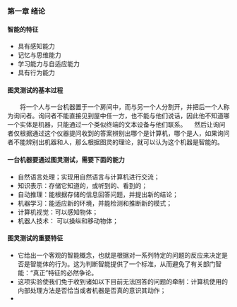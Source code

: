 ### 第一章 绪论
#### 智能的特征
* 具有感知能力
* 记忆与思维能力
* 学习能力与自适应能力
* 具有行为能力
#### 图灵测试的基本过程
　　将一个人与一台机器置于一个房间中，而与另一个人分割开，并把后一个人称为询问者。询问者不能直接见到屋中任一方，也不能与他们说话，因此他不知道哪一个实体是机器，只能通过一个类似终端的文本设备与他们联系。
  　然后让询问者仅根据通过这个仪器提问收到的答案辨别出哪个是计算机，哪个是人，如果询问者不能辨别出机器和人，那么根据图灵的理论，就可以认为这个机器是智能的。
#### 一台机器要通过图灵测试，需要下面的能力 
* 自然语言处理；实现用自然语言与计算机进行交流；
* 知识表示：存储它知道的，或听到的、看到的；
* 自动推理：能根据存储的信息回答问题，并提出新的结论；
* 机器学习：能适应新的环境，并能检测和推断新的模式；
* 计算机视觉：可以感知物体；
* 机器人技术： 可以操纵和移动物体；
#### 图灵测试的重要特征
* 它给出一个客观的智能概念，也就是根据对一系列特定的问题的反应来决定是否是智能体的行为。这为判断智能提供了一个标准，从而避免了有关部门智能：“真正”特征的必然争论。
* 这项实验使我们免于收到诸如以下目前无法回答的问题的牵制：计算机使用的内部处理方法是否恰当或者机器是否真的意识其动作；
* 

　　
